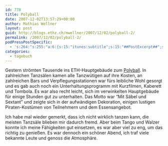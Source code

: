 ```yaml
---
id: 778
title: Polyball
date: 2007-12-02T13:57:29+00:00
author: Mathias Wellner
layout: post
guid: http://blogs.ethz.ch/mwellner/2007/12/02/polyball-2/
permalink: /2007/12/02/polyball-2/
podPressPostSpecific:
  - 's:264:"s:255:"a:6:{s:15:"itunes:subtitle";s:15:"##PostExcerpt##";s:14:"itunes:summary";s:15:"##PostExcerpt##";s:15:"itunes:keywords";s:17:"##WordPressCats##";s:13:"itunes:author";s:10:"##Global##";s:15:"itunes:explicit";s:7:"Default";s:12:"itunes:block";s:7:"Default";}";";'
categories:
  - tagebuch
---
```

Gestern strömten Tausende ins ETH-Hauptgebäude zum [Polyball](http://www.polyball.ch/). In zahlreichen Tanzsälen kamen alle Tanzwütigen auf ihre Kosten, an zahlreichen Bars und Verpflegungsstationen war fürs leibliche Wohl gesorgt und es gab auch noch ein Unterhaltungsprogramm mit Kurzfilmen, Kaberett und Tombola. Es war also recht leicht, sich im verwinkelten Hauptgebäude für einige Stunden gut zu unterhalten. Das Motto war &#8220;Mit Säbel und Sextant&#8221; und zeigte sich in der aufwändigen Dekoration, einigen lustigen Piraten-Kostümen von Teilnehmern und dem Essensangebot.

Ich habe mal wieder gemerkt, dass ich nicht wirklich tanzen kann, die meisten Tanzsäle blieben mir dadurch fremd. Aber beim Tango und Walzer konnte ich meine Fähigkeiten gut einsetzen, es war aber viel zu eng, um das richtig zu genießen. Es war dennoch ein schöner Abend, ich traf viele bekannte Leute und genoss die Atmosphäre.